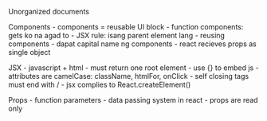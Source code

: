 Unorganized documents

Components
    - components = reusable UI block
    - function components: gets ko na agad to
    - JSX rule: isang parent element lang
    - reusing components
    - dapat capital name ng components
    - react recieves props as single object

JSX
    - javascript + html
    - must return one root element
    - use {} to embed js
    - attributes are camelCase: className, htmlFor, onClick
    - self closing tags must end with /
    - jsx complies to React.createElement()

Props
    - function parameters
    - data passing system in react
    - props are read only